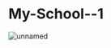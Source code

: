 # My-School--1
![unnamed](https://user-images.githubusercontent.com/83659076/124543977-e3259c00-de43-11eb-8afe-fc313ddebbf5.png)
